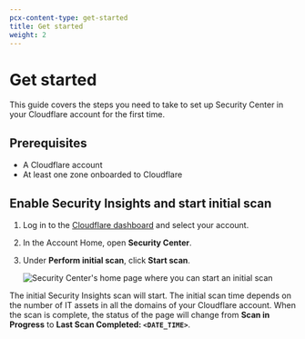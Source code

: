 ```yaml
---
pcx-content-type: get-started
title: Get started
weight: 2
---
```


# Get started

This guide covers the steps you need to take to set up Security Center in your Cloudflare account for the first time.

## Prerequisites

*   A Cloudflare account
*   At least one zone onboarded to Cloudflare

## Enable Security Insights and start initial scan

1.  Log in to the [Cloudflare dashboard](https://dash.cloudflare.com) and select your account.

2.  In the Account Home, open **Security Center**.

3.  Under **Perform initial scan**, click **Start scan**.

    ![Security Center's home page where you can start an initial scan](/security-center/static/security-insights-start-scan.png)

The initial Security Insights scan will start. The initial scan time depends on the number of IT assets in all the domains of your Cloudflare account. When the scan is complete, the status of the page will change from **Scan in Progress** to **Last Scan Completed: `<DATE_TIME>`**.

